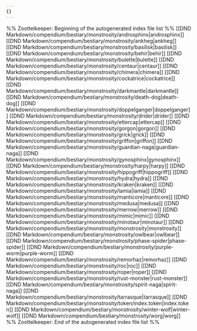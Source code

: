 ```yaml
---
{}
---
```

%% Zoottelkeeper: Beginning of the autogenerated index file list  %%
 [[DND Markdown/compendium/bestiary/monstrosity/androsphinx|androsphinx]]
 [[DND Markdown/compendium/bestiary/monstrosity/ankheg|ankheg]]
 [[DND Markdown/compendium/bestiary/monstrosity/basilisk|basilisk]]
 [[DND Markdown/compendium/bestiary/monstrosity/behir|behir]]
 [[DND Markdown/compendium/bestiary/monstrosity/bulette|bulette]]
 [[DND Markdown/compendium/bestiary/monstrosity/centaur|centaur]]
 [[DND Markdown/compendium/bestiary/monstrosity/chimera|chimera]]
 [[DND Markdown/compendium/bestiary/monstrosity/cockatrice|cockatrice]]
 [[DND Markdown/compendium/bestiary/monstrosity/darkmantle|darkmantle]]
 [[DND Markdown/compendium/bestiary/monstrosity/death-dog|death-dog]]
 [[DND Markdown/compendium/bestiary/monstrosity/doppelganger|doppelganger]]
 [[DND Markdown/compendium/bestiary/monstrosity/drider|drider]]
 [[DND Markdown/compendium/bestiary/monstrosity/ettercap|ettercap]]
 [[DND Markdown/compendium/bestiary/monstrosity/gorgon|gorgon]]
 [[DND Markdown/compendium/bestiary/monstrosity/grick|grick]]
 [[DND Markdown/compendium/bestiary/monstrosity/griffon|griffon]]
 [[DND Markdown/compendium/bestiary/monstrosity/guardian-naga|guardian-naga]]
 [[DND Markdown/compendium/bestiary/monstrosity/gynosphinx|gynosphinx]]
 [[DND Markdown/compendium/bestiary/monstrosity/harpy|harpy]]
 [[DND Markdown/compendium/bestiary/monstrosity/hippogriff|hippogriff]]
 [[DND Markdown/compendium/bestiary/monstrosity/hydra|hydra]]
 [[DND Markdown/compendium/bestiary/monstrosity/kraken|kraken]]
 [[DND Markdown/compendium/bestiary/monstrosity/lamia|lamia]]
 [[DND Markdown/compendium/bestiary/monstrosity/manticore|manticore]]
 [[DND Markdown/compendium/bestiary/monstrosity/medusa|medusa]]
 [[DND Markdown/compendium/bestiary/monstrosity/merrow|merrow]]
 [[DND Markdown/compendium/bestiary/monstrosity/mimic|mimic]]
 [[DND Markdown/compendium/bestiary/monstrosity/minotaur|minotaur]]
 [[DND Markdown/compendium/bestiary/monstrosity/monstrosity|monstrosity]]
 [[DND Markdown/compendium/bestiary/monstrosity/owlbear|owlbear]]
 [[DND Markdown/compendium/bestiary/monstrosity/phase-spider|phase-spider]]
 [[DND Markdown/compendium/bestiary/monstrosity/purple-worm|purple-worm]]
 [[DND Markdown/compendium/bestiary/monstrosity/remorhaz|remorhaz]]
 [[DND Markdown/compendium/bestiary/monstrosity/roc|roc]]
 [[DND Markdown/compendium/bestiary/monstrosity/roper|roper]]
 [[DND Markdown/compendium/bestiary/monstrosity/rust-monster|rust-monster]]
 [[DND Markdown/compendium/bestiary/monstrosity/spirit-naga|spirit-naga]]
 [[DND Markdown/compendium/bestiary/monstrosity/tarrasque|tarrasque]]
 [[DND Markdown/compendium/bestiary/monstrosity/token/index.token|index.token]]
 [[DND Markdown/compendium/bestiary/monstrosity/winter-wolf|winter-wolf]]
 [[DND Markdown/compendium/bestiary/monstrosity/worg|worg]]
%% Zoottelkeeper: End of the autogenerated index file list  %%
